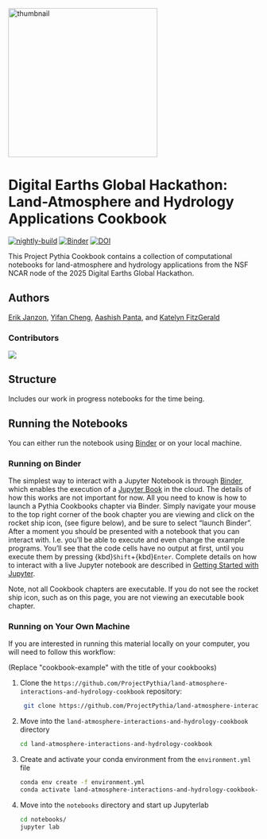 <img src="thumbnail.png" alt="thumbnail" width="300"/>

# Digital Earths Global Hackathon: Land-Atmosphere and Hydrology Applications Cookbook

[![nightly-build](https://github.com/ProjectPythia/land-atmosphere-interactions-and-hydrology-cookbook/actions/workflows/nightly-build.yaml/badge.svg)](https://github.com/ProjectPythia/land-atmosphere-interactions-and-hydrology-cookbook/actions/workflows/nightly-build.yaml)
[![Binder](https://binder.projectpythia.org/badge_logo.svg)](https://binder.projectpythia.org/v2/gh/ProjectPythia/land-atmosphere-interactions-and-hydrology-cookbook/main?labpath=notebooks)
[![DOI](https://zenodo.org/badge/475509405.svg)](https://zenodo.org/badge/latestdoi/475509405)

This Project Pythia Cookbook contains a collection of computational notebooks for land-atmosphere and hydrology applications from the NSF NCAR node of the 2025 Digital Earths Global Hackathon.

## Authors

[Erik Janzon](@ejanzon), [Yifan Cheng](@Charlotte1891), [Aashish Panta](@aashishpanta0), and [Katelyn FitzGerald](@kafitzgerald)

### Contributors

<a href="https://github.com/ProjectPythia/land-atmosphere-interactions-and-hydrology-cookbook/graphs/contributors">
  <img src="https://contrib.rocks/image?repo=ProjectPythia/land-atmosphere-interactions-and-hydrology-cookbook" />
</a>

## Structure

Includes our work in progress notebooks for the time being.

## Running the Notebooks

You can either run the notebook using [Binder](https://binder.projectpythia.org/) or on your local machine.

### Running on Binder

The simplest way to interact with a Jupyter Notebook is through
[Binder](https://binder.projectpythia.org/), which enables the execution of a
[Jupyter Book](https://jupyterbook.org) in the cloud. The details of how this works are not
important for now. All you need to know is how to launch a Pythia
Cookbooks chapter via Binder. Simply navigate your mouse to
the top right corner of the book chapter you are viewing and click
on the rocket ship icon, (see figure below), and be sure to select
“launch Binder”. After a moment you should be presented with a
notebook that you can interact with. I.e. you’ll be able to execute
and even change the example programs. You’ll see that the code cells
have no output at first, until you execute them by pressing
{kbd}`Shift`\+{kbd}`Enter`. Complete details on how to interact with
a live Jupyter notebook are described in [Getting Started with
Jupyter](https://foundations.projectpythia.org/foundations/getting-started-jupyter.html).

Note, not all Cookbook chapters are executable. If you do not see
the rocket ship icon, such as on this page, you are not viewing an
executable book chapter.


### Running on Your Own Machine

If you are interested in running this material locally on your computer, you will need to follow this workflow:

(Replace "cookbook-example" with the title of your cookbooks)

1. Clone the `https://github.com/ProjectPythia/land-atmosphere-interactions-and-hydrology-cookbook` repository:

   ```bash
    git clone https://github.com/ProjectPythia/land-atmosphere-interactions-and-hydrology-cookbook.git
   ```

1. Move into the `land-atmosphere-interactions-and-hydrology-cookbook` directory
   ```bash
   cd land-atmosphere-interactions-and-hydrology-cookbook
   ```
1. Create and activate your conda environment from the `environment.yml` file
   ```bash
   conda env create -f environment.yml
   conda activate land-atmosphere-interactions-and-hydrology-cookbook-dev
   ```
1. Move into the `notebooks` directory and start up Jupyterlab
   ```bash
   cd notebooks/
   jupyter lab
   ```

